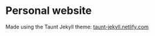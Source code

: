 # Personal website

Made using the Taunt Jekyll theme: [taunt-jekyll.netlify.com](https://taunt-jekyll.netlify.com)
